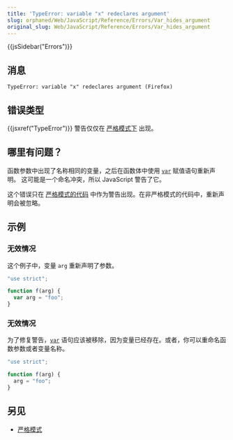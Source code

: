 ```yaml
---
title: 'TypeError: variable "x" redeclares argument'
slug: orphaned/Web/JavaScript/Reference/Errors/Var_hides_argument
original_slug: Web/JavaScript/Reference/Errors/Var_hides_argument
---
```


{{jsSidebar("Errors")}}

## 消息

```plain
TypeError: variable "x" redeclares argument (Firefox)
```

## 错误类型

{{jsxref("TypeError")}} 警告仅仅在 [严格模式下](/en-US/docs/Web/JavaScript/Reference/Strict_mode) 出现。

## 哪里有问题？

函数参数中出现了名称相同的变量，之后在函数体中使用 [`var`](/en-US/docs/Web/JavaScript/Reference/Statements/var) 赋值语句重新声明。 这可能是一个命名冲突，所以 JavaScript 警告了它。

这个错误只在 [严格模式的代码](/en-US/docs/Web/JavaScript/Reference/Strict_mode) 中作为警告出现。在非严格模式的代码中，重新声明会被忽略。

## 示例

### 无效情况

这个例子中，变量 `arg` 重新声明了参数。

```js example-bad
"use strict";

function f(arg) {
  var arg = "foo";
}
```

### 无效情况

为了修复警告，[`var`](/en-US/docs/Web/JavaScript/Reference/Statements/var) 语句应该被移除，因为变量已经存在。或者，你可以重命名函数参数或者变量名称。

```js example-good
"use strict";

function f(arg) {
  arg = "foo";
}
```

## 另见

- [严格模式](/en-US/docs/Web/JavaScript/Reference/Strict_mode)

